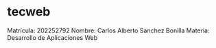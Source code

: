 # tecweb
Matrícula: 202252792
Nombre: Carlos Alberto Sanchez Bonilla
Materia: Desarrollo de Aplicaciones Web
